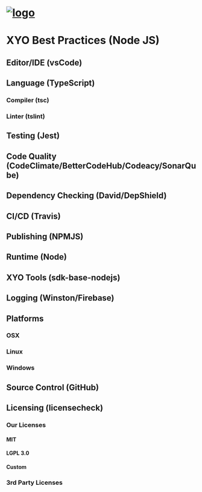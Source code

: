 [logo]: https://cdn.xy.company/img/brand/XY_Logo_GitHub.png

# [![logo]](https://xy.company)

# XYO Best Practices (Node JS)

## Editor/IDE (vsCode)

## Language (TypeScript)

### Compiler (tsc)

### Linter (tslint)

## Testing (Jest)

## Code Quality (CodeClimate/BetterCodeHub/Codeacy/SonarQube)

## Dependency Checking (David/DepShield)

## CI/CD (Travis)

## Publishing (NPMJS)

## Runtime (Node)

## XYO Tools (sdk-base-nodejs)

## Logging (Winston/Firebase)

## Platforms

### OSX

### Linux

### Windows

## Source Control (GitHub)

## Licensing (licensecheck)

### Our Licenses

#### MIT

#### LGPL 3.0

#### Custom

### 3rd Party Licenses

